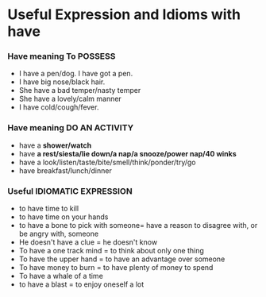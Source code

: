 # Useful Expression and Idioms with have

### Have meaning To POSSESS

* I have a pen/dog.  I have got a pen.
* I have big nose/black hair.
* She have a bad temper/nasty temper
* She have a lovely/calm manner
* I have cold/cough/fever.

### Have meaning DO AN ACTIVITY

* have a **shower/watch**
* have **a rest/siesta/lie down/a nap/a snooze/power nap/40 winks**
* have a look/listen/taste/bite/smell/think/ponder/try/go
* have breakfast/lunch/dinner

### Useful IDIOMATIC EXPRESSION

* to have time to kill
* to have time on your hands
* to have a bone to pick with someone= have a reason to disagree with, or be angry with, someone
* He doesn't have a clue = he doesn't know
* To have a one track mind = to think about only one thing
* To have the upper hand =  to have an advantage over someone
* To have money to burn = to have plenty of money to spend
* To have a whale of a time
* to have a blast = to enjoy oneself a lot

